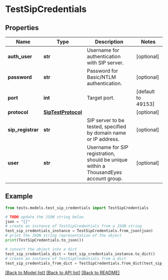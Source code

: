 # TestSipCredentials


## Properties

Name | Type | Description | Notes
------------ | ------------- | ------------- | -------------
**auth_user** | **str** | Username for authentication with SIP server. | [optional] 
**password** | **str** | Password for Basic/NTLM authentication. | [optional] 
**port** | **int** | Target port. | [default to 49153]
**protocol** | [**SipTestProtocol**](SipTestProtocol.md) |  | [optional] 
**sip_registrar** | **str** | SIP server to be tested, specified by domain name or IP address. | [optional] 
**user** | **str** | Username for SIP registration, should be unique within a ThousandEyes account group. | [optional] 

## Example

```python
from tests.models.test_sip_credentials import TestSipCredentials

# TODO update the JSON string below
json = "{}"
# create an instance of TestSipCredentials from a JSON string
test_sip_credentials_instance = TestSipCredentials.from_json(json)
# print the JSON string representation of the object
print(TestSipCredentials.to_json())

# convert the object into a dict
test_sip_credentials_dict = test_sip_credentials_instance.to_dict()
# create an instance of TestSipCredentials from a dict
test_sip_credentials_from_dict = TestSipCredentials.from_dict(test_sip_credentials_dict)
```
[[Back to Model list]](../README.md#documentation-for-models) [[Back to API list]](../README.md#documentation-for-api-endpoints) [[Back to README]](../README.md)


